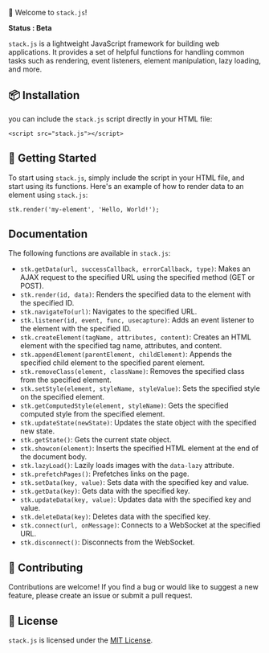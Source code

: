 👋 Welcome to `stack.js`!

**Status : Beta**

`stack.js` is a lightweight JavaScript framework for building web applications. It provides a set of helpful functions for handling common tasks such as rendering, event listeners, element manipulation, lazy loading, and more.

## 📦 Installation

you can include the `stack.js` script directly in your HTML file:

    <script src="stack.js"></script>
## 🚀 Getting Started

To start using `stack.js`, simply include the script in your HTML file, and start using its functions. Here's an example of how to render data to an element using `stack.js`:

    stk.render('my-element', 'Hello, World!');
## Documentation

The following functions are available in `stack.js`:

-   `stk.getData(url, successCallback, errorCallback, type)`: Makes an AJAX request to the specified URL using the specified method (GET or POST).
-   `stk.render(id, data)`: Renders the specified data to the element with the specified ID.
-   `stk.navigateTo(url)`: Navigates to the specified URL.
-   `stk.listener(id, event, func, usecapture)`: Adds an event listener to the element with the specified ID.
-   `stk.createElement(tagName, attributes, content)`: Creates an HTML element with the specified tag name, attributes, and content.
-   `stk.appendElement(parentElement, childElement)`: Appends the specified child element to the specified parent element.
-   `stk.removeClass(element, className)`: Removes the specified class from the specified element.
-   `stk.setStyle(element, styleName, styleValue)`: Sets the specified style on the specified element.
-   `stk.getComputedStyle(element, styleName)`: Gets the specified computed style from the specified element.
-   `stk.updateState(newState)`: Updates the state object with the specified new state.
-   `stk.getState()`: Gets the current state object.
-   `stk.showcon(element)`: Inserts the specified HTML element at the end of the document body.
-   `stk.lazyLoad()`: Lazily loads images with the `data-lazy` attribute.
-   `stk.prefetchPages()`: Prefetches links on the page.
-   `stk.setData(key, value)`: Sets data with the specified key and value.
-   `stk.getData(key)`: Gets data with the specified key.
-   `stk.updateData(key, value)`: Updates data with the specified key and value.
-   `stk.deleteData(key)`: Deletes data with the specified key.
-   `stk.connect(url, onMessage)`: Connects to a WebSocket at the specified URL.
-   `stk.disconnect()`: Disconnects from the WebSocket.

## 🤝 Contributing

Contributions are welcome! If you find a bug or would like to suggest a new feature, please create an issue or submit a pull request.

## 📄 License

`stack.js` is licensed under the [MIT License](https://opensource.org/licenses/MIT).



